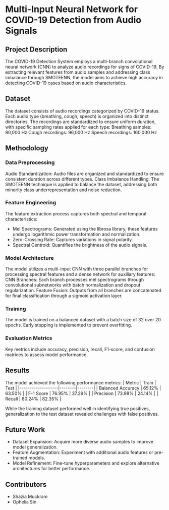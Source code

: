 # Multi-Input Neural Network for COVID-19 Detection from Audio Signals

## Project Description
The COVID-19 Detection System employs a multi-branch convolutional neural network (CNN) to analyze audio recordings for signs of COVID-19. By extracting relevant features from audio samples and addressing class imbalance through SMOTEENN, the model aims to achieve high accuracy in detecting COVID-19 cases based on audio characteristics.

## Dataset
The dataset consists of audio recordings categorized by COVID-19 status. Each audio type (breathing, cough, speech) is organized into distinct directories. The recordings are standardized to ensure uniform duration, with specific sampling rates applied for each type:
Breathing samples: 80,000 Hz
Cough recordings: 96,000 Hz
Speech recordings: 160,000 Hz

## Methodology
###  Data Preprocessing
Audio Standardization: Audio files are organized and standardized to ensure consistent duration across different types.
Class Imbalance Handling: The SMOTEENN technique is applied to balance the dataset, addressing both minority class underrepresentation and noise reduction.
###   Feature Engineering
The feature extraction process captures both spectral and temporal characteristics:
- Mel Spectrograms: Generated using the librosa library, these features undergo logarithmic power transformation and normalization.
- Zero-Crossing Rate: Captures variations in signal polarity.
- Spectral Centroid: Quantifies the brightness of the audio signals.

###   Model Architecture
The model utilizes a multi-input CNN with three parallel branches for processing spectral features and a dense network for auxiliary features:
CNN Branches: Each branch processes mel spectrograms through convolutional subnetworks with batch normalization and dropout regularization.
Feature Fusion: Outputs from all branches are concatenated for final classification through a sigmoid activation layer.
###   Training
The model is trained on a balanced dataset with a batch size of 32 over 20 epochs. Early stopping is implemented to prevent overfitting.
###   Evaluation Metrics
Key metrics include accuracy, precision, recall, F1-score, and confusion matrices to assess model performance.

## Results
The model achieved the following performance metrics:
| Metric            | Train  | Test   |
|-------------------|--------|--------|
| Balanced Accuracy | 65.12% | 63.50% |
| F-1 Score         | 76.95% | 37.29% |
| Precision         | 73.98% | 24.14% |
| Recall            | 80.24% | 82.35% |

While the training dataset performed well in identifying true positives, generalization to the test dataset revealed challenges with false positives.
## Future Work
- Dataset Expansion: Acquire more diverse audio samples to improve model generalization.
- Feature Augmentation: Experiment with additional audio features or pre-trained models.
- Model Refinement: Fine-tune hyperparameters and explore alternative architectures for better performance.

## Contributors
- Shazia Muckram
- Ophelia Sin 
